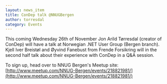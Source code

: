 ```yaml
---
layout: news_item
title: ConDep talk @NNUGBergen
author: torresdal
category: Events
---
```


This coming Wednesday 26th of November Jon Arild Tørresdal (creator of ConDep) will have a talk at Norwegian .NET User Group (Bergen branch). Kjell Iver Breistøl and Øyvind Fanebust from Frende Forsikring will in the second half talk about their experience with ConDep in a Q&A session.

To sign up, head over to NNUG Bergen's Meetup site: [http://www.meetup.com/NNUG-Bergen/events/218821981/](http://www.meetup.com/NNUG-Bergen/events/218821981/)